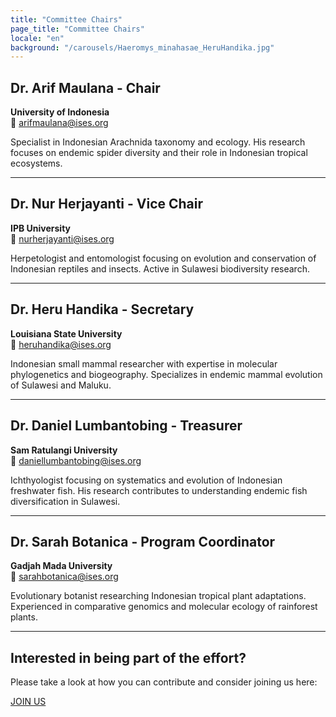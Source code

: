```yaml
---
title: "Committee Chairs"
page_title: "Committee Chairs"
locale: "en"
background: "/carousels/Haeromys_minahasae_HeruHandika.jpg"
---
```


## Dr. Arif Maulana - Chair
**University of Indonesia**  
📧 arifmaulana@ises.org

Specialist in Indonesian Arachnida taxonomy and ecology. His research focuses on endemic spider diversity and their role in Indonesian tropical ecosystems.

---

## Dr. Nur Herjayanti - Vice Chair
**IPB University**  
📧 nurherjayanti@ises.org

Herpetologist and entomologist focusing on evolution and conservation of Indonesian reptiles and insects. Active in Sulawesi biodiversity research.

---

## Dr. Heru Handika - Secretary
**Louisiana State University**  
📧 heruhandika@ises.org

Indonesian small mammal researcher with expertise in molecular phylogenetics and biogeography. Specializes in endemic mammal evolution of Sulawesi and Maluku.

---

## Dr. Daniel Lumbantobing - Treasurer
**Sam Ratulangi University**  
📧 daniellumbantobing@ises.org

Ichthyologist focusing on systematics and evolution of Indonesian freshwater fish. His research contributes to understanding endemic fish diversification in Sulawesi.

---

## Dr. Sarah Botanica - Program Coordinator
**Gadjah Mada University**  
📧 sarahbotanica@ises.org

Evolutionary botanist researching Indonesian tropical plant adaptations. Experienced in comparative genomics and molecular ecology of rainforest plants.

---

## Interested in being part of the effort?

Please take a look at how you can contribute and consider joining us here:

[JOIN US](#)
